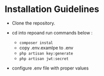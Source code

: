 # Installation Guidelines

* Clone the repository.
* cd into repoand run commands below :
    * ``` composer instal ``` 
    * copy .env.examlpe to .env
    * ``` php artisan key:generate ```
    * ``` php artisan jwt:secret ```

* configure .env file with proper values
